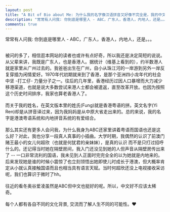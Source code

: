 ```yaml
---
layout: post
title: "A Bit of Bio about Me: 为什么我的名字像汉语拼音又好像不完全是，我的中文又是怎么回事"
description: "常常有人问我: 你到底是哪里人 - ABC，广东人，香港人，内地人，还是。。。"
comments: true
---
```



常常有人问我: 你到底是哪里人 - ABC，广东人，香港人，内地人，还是。。。

<br>
被问的多了，相信逛本网站的读者也或许有点好奇，所以我还是决定简短的说说。从父辈来讲，我既是广东人，也是香港人。据统计（维基上看到的），约半数港人就是家里从广州过去的。我爸爸出生在广州，自小从珠江河的一岸游到另外一岸反复穿插为闲情爱好。1970年代初期就来到了香港，是那个亚洲四小龙年代的社会中坚 -打工仔- 力量分子之一。往后的几年里，香港经历过因人口暴增而大力减少移港渠道，也就是说大多数尝试来港人士都会被遣返，直至改革开放。也因为按照这个历史时间排序，我家也算老香港人了。
<br/>

<br>
而关于我的姓名，在英文版本里的姓氏(Fung)就是香港粤语的拼。英文名字(Yi Ren)却是从拼音译过来，因为我妈妈是从中原大省走出来的。总的来说，我的名字是港澳粤语系统和内地拼音系统的有爱结合。
<br/>

<br>
那么其实还有更多人会问我，为什么我身为ABC还家里讲着粤语而国语也还是这么好？对此，我也分享一段真人真事的小插曲。大学时期，我偶然的认识了前澳门赌王最小的女儿何超欣（也就是何犹君的亲妹妹），是真的认识 而不是只打过招呼什么的。还记得当时她在隔壁房间，我入门还没见到她的人但声音从隔壁房传出来了 -- 一口非常流利的国语，我未见到人正面时完完全全的以为她就是内地来的。后来发现她是谁的时候小震惊了也立刻领悟出她即使儿时成长于港澳，但大概率肯定从小就认真接触国语而且也相当具有语言天赋。当时何超欣还没上电视接收采访呢，我们也算识于微时了hh。
<br/>

<br>
往近的看冬奥谷爱凌虽然是ABC但中文也挺好的呢。所以，中文好不应该太稀奇。
<br/>

<br>
每个人都有各自不同的文化背景, 交流而了解人生不同的可能性。❤
<br/>
